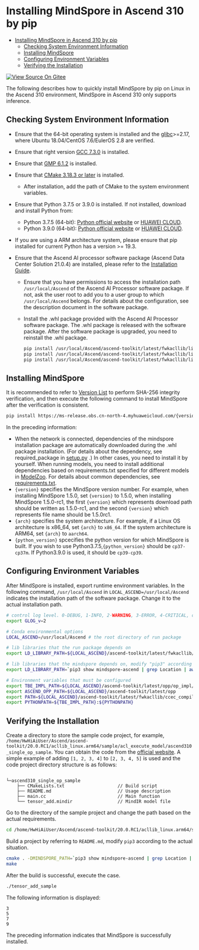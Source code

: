 # Installing MindSpore in Ascend 310 by pip

<!-- TOC -->

- [Installing MindSpore in Ascend 310 by pip](#installing-mindspore-in-ascend-310-by-pip)
    - [Checking System Environment Information](#checking-system-environment-information)
    - [Installing MindSpore](#installing-mindspore)
    - [Configuring Environment Variables](#configuring-environment-variables)
    - [Verifying the Installation](#verifying-the-installation)

<!-- /TOC -->

[![View Source On Gitee](https://gitee.com/mindspore/docs/raw/r1.6/resource/_static/logo_source_en.png)](https://gitee.com/mindspore/docs/blob/r1.6/install/mindspore_ascend310_install_pip_en.md)

The following describes how to quickly install MindSpore by pip on Linux in the Ascend 310 environment, MindSpore in Ascend 310 only supports inference.

## Checking System Environment Information

- Ensure that the 64-bit operating system is installed and the [glibc](https://www.gnu.org/software/libc/)>=2.17, where Ubuntu 18.04/CentOS 7.6/EulerOS 2.8 are verified.

- Ensure that right version [GCC 7.3.0](https://ftp.gnu.org/gnu/gcc/gcc-7.3.0/gcc-7.3.0.tar.gz) is installed.

- Ensure that [GMP 6.1.2](https://gmplib.org/download/gmp/gmp-6.1.2.tar.xz) is installed.

- Ensure that [CMake 3.18.3 or later](https://cmake.org/download/) is installed.
    - After installation, add the path of CMake to the system environment variables.

- Ensure that Python 3.7.5 or 3.9.0 is installed. If not installed, download and install Python from:
    - Python 3.7.5 (64-bit): [Python official website](https://www.python.org/ftp/python/3.7.5/Python-3.7.5.tgz) or [HUAWEI CLOUD](https://mirrors.huaweicloud.com/python/3.7.5/Python-3.7.5.tgz).
    - Python 3.9.0 (64-bit): [Python official website](https://www.python.org/ftp/python/3.9.0/Python-3.9.0.tgz) or [HUAWEI CLOUD](https://mirrors.huaweicloud.com/python/3.9.0/Python-3.9.0.tgz).

- If you are using a ARM architecture system, please ensure that pip installed for current Python has a version >= 19.3.

- Ensure that the Ascend AI processor software package (Ascend Data Center Solution 21.0.4) are installed, please refer to the [Installation Guide](https://support.huawei.com/enterprise/zh/doc/EDOC1100235797?section=j003).

    - Ensure that you have permissions to access the installation path `/usr/local/Ascend` of the Ascend AI Processor software package. If not, ask the user root to add you to a user group to which `/usr/local/Ascend` belongs. For details about the configuration, see the description document in the software package.
    - Install the .whl package provided with the Ascend AI Processor software package. The .whl package is released with the software package. After the software package is upgraded, you need to reinstall the .whl package.

        ```bash
        pip install /usr/local/Ascend/ascend-toolkit/latest/fwkacllib/lib64/hccl-{version}-py3-none-any.whl
        pip install /usr/local/Ascend/ascend-toolkit/latest/fwkacllib/lib64/topi-{version}-py3-none-any.whl
        pip install /usr/local/Ascend/ascend-toolkit/latest/fwkacllib/lib64/te-{version}-py3-none-any.whl
        ```

## Installing MindSpore

It is recommended to refer to [Version List](https://www.mindspore.cn/versions/en) to perform SHA-256 integrity verification, and then execute the following command to install MindSpore after the verification is consistent.

```bash
pip install https://ms-release.obs.cn-north-4.myhuaweicloud.com/{version}/MindSpore/ascend/{arch}/mindspore_ascend-{version}-cp37-cp37m-linux_{arch}.whl --trusted-host ms-release.obs.cn-north-4.myhuaweicloud.com -i https://pypi.tuna.tsinghua.edu.cn/simple
```

In the preceding information:

- When the network is connected, dependencies of the mindspore installation package are automatically downloaded during the .whl package installation. (For details about the dependency, see required_package in [setup.py](https://gitee.com/mindspore/mindspore/blob/r1.6/setup.py) .) In other cases, you need to install it by yourself. When running models, you need to install additional dependencies based on requirements.txt specified for different models in [ModelZoo](https://gitee.com/mindspore/models/tree/r1.6/). For details about common dependencies, see [requirements.txt](https://gitee.com/mindspore/mindspore/blob/r1.6/requirements.txt).
- `{version}` specifies the MindSpore version number. For example, when installing MindSpore 1.5.0, set `{version}` to 1.5.0, when installing MindSpore 1.5.0-rc1, the first `{version}` which represents download path should be written as 1.5.0-rc1, and the second `{version}` which represents file name should be 1.5.0rc1.
- `{arch}` specifies the system architecture. For example, if a Linux OS architecture is x86_64, set `{arch}` to `x86_64`. If the system architecture is ARM64, set `{arch}` to `aarch64`.
- `{python_version}` spcecifies the python version for which MindSpore is built. If you wish to use Python3.7.5,`{python_version}` should be `cp37-cp37m`. If Python3.9.0 is used, it should be `cp39-cp39`.

## Configuring Environment Variables

After MindSpore is installed, export runtime environment variables. In the following command, `/usr/local/Ascend` in `LOCAL_ASCEND=/usr/local/Ascend` indicates the installation path of the software package. Change it to the actual installation path.

```bash
# control log level. 0-DEBUG, 1-INFO, 2-WARNING, 3-ERROR, 4-CRITICAL, default level is WARNING.
export GLOG_v=2

# Conda environmental options
LOCAL_ASCEND=/usr/local/Ascend # the root directory of run package

# lib libraries that the run package depends on
export LD_LIBRARY_PATH=${LOCAL_ASCEND}/ascend-toolkit/latest/fwkacllib/lib64:${LOCAL_ASCEND}/driver/lib64:${LOCAL_ASCEND}/ascend-toolkit/latest/opp/op_impl/built-in/ai_core/tbe/op_tiling:${LD_LIBRARY_PATH}

# lib libraries that the mindspore depends on, modify "pip3" according to the actual situation
export LD_LIBRARY_PATH=`pip3 show mindspore-ascend | grep Location | awk '{print $2"/mindspore/lib"}' | xargs realpath`:${LD_LIBRARY_PATH}

# Environment variables that must be configured
export TBE_IMPL_PATH=${LOCAL_ASCEND}/ascend-toolkit/latest/opp/op_impl/built-in/ai_core/tbe            # TBE operator implementation tool path
export ASCEND_OPP_PATH=${LOCAL_ASCEND}/ascend-toolkit/latest/opp                                       # OPP path
export PATH=${LOCAL_ASCEND}/ascend-toolkit/latest/fwkacllib/ccec_compiler/bin/:${PATH}                 # TBE operator compilation tool path
export PYTHONPATH=${TBE_IMPL_PATH}:${PYTHONPATH}                                                       # Python library that TBE implementation depends on
```

## Verifying the Installation

Create a directory to store the sample code project, for example, `/home/HwHiAiUser/Ascend/ascend-toolkit/20.0.RC1/acllib_linux.arm64/sample/acl_execute_model/ascend310_single_op_sample`. You can obtain the code from the [official website](https://obs.dualstack.cn-north-4.myhuaweicloud.com/mindspore-website/sample_resources/ascend310_single_op_sample.zip). A simple example of adding `[1, 2, 3, 4]` to `[2, 3, 4, 5]` is used and the code project directory structure is as follows:

```text

└─ascend310_single_op_sample
    ├── CMakeLists.txt                    // Build script
    ├── README.md                         // Usage description
    ├── main.cc                           // Main function
    └── tensor_add.mindir                 // MindIR model file
```

Go to the directory of the sample project and change the path based on the actual requirements.

```bash
cd /home/HwHiAiUser/Ascend/ascend-toolkit/20.0.RC1/acllib_linux.arm64/sample/acl_execute_model/ascend310_single_op_sample
```

Build a project by referring to `README.md`, modify `pip3` according to the actual situation.

```bash
cmake . -DMINDSPORE_PATH=`pip3 show mindspore-ascend | grep Location | awk '{print $2"/mindspore"}' | xargs realpath`
make
```

After the build is successful, execute the case.

```bash
./tensor_add_sample
```

The following information is displayed:

```text
3
5
7
9
```

The preceding information indicates that MindSpore is successfully installed.
